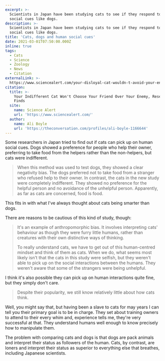 ```yaml
---
excerpt: >-
  Scientists in Japan have been studying cats to see if they respond to human
  social cues like dogs.
description: >-
  Scientists in Japan have been studying cats to see if they respond to human
  social cues like dogs.
title: 'Cats, dogs and human social cues'
date: 2021-03-01T07:50:00.000Z
inline: true
tags:
  - Cats
  - Science
  - Zoology
  - News
  - Citation
externalLink: >-
  https://www.sciencealert.com/your-disloyal-cat-wouldn-t-avoid-your-enemy-research-finds
citation:
  title: >-
    Your Indifferent Cat Won't Choose Your Friend Over Your Enemy, Research
    Finds
  site:
    name: Science Alert
    url: 'https://www.sciencealert.com/'
  author:
    name: Ali Boyle
    url: 'https://theconversation.com/profiles/ali-boyle-1166644'
---
```

Some researchers in Japan tried to find out if cats can pick up on human social cues. Dogs showed a preference for people who help their owner, preferring to take food from the helpers rather than the non-helpers, but cats were indifferent.

> When this method was used to test dogs, they showed a clear negativity bias. The dogs preferred not to take food from a stranger who refused help to their owner. In contrast, the cats in the new study were completely indifferent. They showed no preference for the helpful person and no avoidance of the unhelpful person. Apparently, as far as cats are concerned, food is food.

This fits in with what I've always thought about cats being smarter than dogs.

There are reasons to be cautious of this kind of study, though:

> It's an example of anthropomorphic bias. It involves interpreting cats' behaviour as though they were furry little humans, rather than creatures with their own distinctive ways of thinking.
> 
> To really understand cats, we have to get out of this human-centred mindset and think of them as cats. When we do, what seems most likely isn't that the cats in this study were selfish, but they weren't able to pick up on the social interactions between the humans. They weren't aware that some of the strangers were being unhelpful.

I think it's also possible they can pick up on human interactions quite fine, but they simply don't care.

> Despite their popularity, we still know relatively little about how cats think. 

Well, you might say that, but having been a slave to cats for may years I can tell you their primary goal is to be in charge. They set about training owners to attend to their every whim and, experience tells me, they're very successful at that. They understand humans well enough to know precisely how to manipulate them.

The problem with comparing cats and dogs is that dogs are pack animals and interpret their status as followers of the human. Cats, by contrast, are loners and interpret their status as superior to everything else that breathes, including Japanese scientists.



